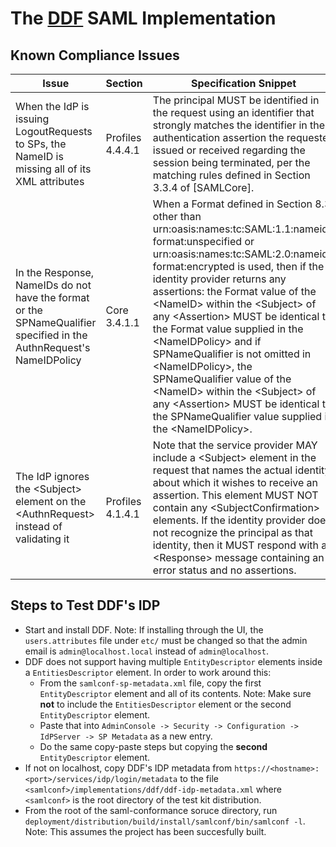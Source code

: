 # The [DDF](https://github.com/codice/ddf) SAML Implementation
## Known Compliance Issues
| Issue                                                                                           | Section          | Specification Snippet
| ---------------------------------------------------------------------------------------------------------------------- | ---------------- | -----------------------
| When the IdP is issuing LogoutRequests to SPs, the NameID is missing all of its XML attributes                         | Profiles 4.4.4.1 | The principal MUST be identified in the request using an identifier that strongly matches the identifier in the authentication assertion the requester issued or received regarding the session being terminated, per the matching rules defined in Section 3.3.4 of [SAMLCore].
| In the Response, NameIDs do not have the format or the SPNameQualifier specified in the AuthnRequest's NameIDPolicy    | Core 3.4.1.1     | When a Format defined in Section 8.3 other than urn:oasis:names:tc:SAML:1.1:nameid-format:unspecified or urn:oasis:names:tc:SAML:2.0:nameid-format:encrypted is used, then if the identity provider returns any assertions: the Format value of the \<NameID> within the \<Subject> of any \<Assertion> MUST be identical to the Format value supplied in the \<NameIDPolicy> and if SPNameQualifier is not omitted in \<NameIDPolicy>, the SPNameQualifier value of the \<NameID> within the \<Subject> of any \<Assertion> MUST be identical to the SPNameQualifier value supplied in the \<NameIDPolicy>.
| The IdP ignores the \<Subject> element on the \<AuthnRequest> instead of validating it                                 | Profiles 4.1.4.1 | Note that the service provider MAY include a \<Subject> element in the request that names the actual identity about which it wishes to receive an assertion. This element MUST NOT contain any \<SubjectConfirmation> elements. If the identity provider does not recognize the principal as that identity, then it MUST respond with a \<Response> message containing an error status and no assertions.


## Steps to Test DDF's IDP
* Start and install DDF. Note: If installing through the UI, the `users.attributes` file under `etc/` must be changed so that the admin email is `admin@localhost.local` instead of `admin@localhost`.
* DDF does not support having multiple `EntityDescriptor` elements inside a `EntitiesDescriptor` element. In order to work around this:
    * From the `samlconf-sp-metadata.xml` file, copy the first `EntityDescriptor` element and all of its contents. Note: Make sure **not** to include the `EntitiesDescriptor` element or the second `EntityDescriptor` element.
    * Paste that into `AdminConsole -> Security -> Configuration -> IdPServer -> SP Metadata` as a new entry.
    * Do the same copy-paste steps but copying the **second** `EntityDescriptor` element.
* If not on localhost, copy DDF's IDP metadata from `https://<hostname>:<port>/services/idp/login/metadata` 
to the file `<samlconf>/implementations/ddf/ddf-idp-metadata.xml` where `<samlconf>` is the root directory of the test kit distribution.
* From the root of the saml-conformance soruce directory, run `deployment/distribution/build/install/samlconf/bin/samlconf -l`. Note: This assumes the project has been succesfully built.